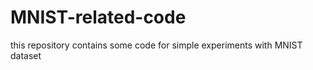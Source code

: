 MNIST-related-code
==================

this repository contains some code for simple experiments with MNIST dataset
